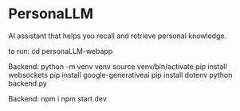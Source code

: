 # PersonaLLM
AI assistant that helps you recall and retrieve personal knowledge.


to run:
cd personaLLM-webapp


Backend:
python -m venv venv
source venv/bin/activate
pip install websockets
pip install google-generativeai
pip install dotenv
python backend.py

Backend:
npm i
npm start dev
